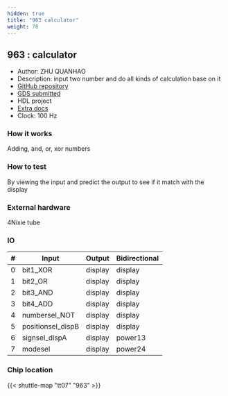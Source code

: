 ```yaml
---
hidden: true
title: "963 calculator"
weight: 78
---
```


## 963 : calculator

* Author: ZHU QUANHAO
* Description: input two number and do all kinds of calculation base on it
* [GitHub repository](https://github.com/DanielZhu123/tt07-verilog-Ztemplate)
* [GDS submitted](https://github.com/DanielZhu123/tt07-verilog-Ztemplate/actions/runs/9044638703)
* HDL project
* [Extra docs]()
* Clock: 100 Hz

<!---

This file is used to generate your project datasheet. Please fill in the information below and delete any unused
sections.

You can also include images in this folder and reference them in the markdown. Each image must be less than
512 kb in size, and the combined size of all images must be less than 1 MB.
-->


### How it works

Adding, and, or, xor numbers

### How to test

By viewing the input and predict the output to see if it match with the display

### External hardware

4Nixie tube


### IO

| #             | Input    | Output   | Bidirectional   |
| ------------- | -------- | -------- | --------------- |
| 0 | bit1_XOR  | display  | display        |
| 1 | bit2_OR  | display  | display        |
| 2 | bit3_AND  | display  | display        |
| 3 | bit4_ADD  | display  | display        |
| 4 | numbersel_NOT  | display  | display        |
| 5 | positionsel_dispB  | display  | display        |
| 6 | signsel_dispA  | display  | power13        |
| 7 | modesel  | display  | power24        |


### Chip location

{{< shuttle-map "tt07" "963" >}}
